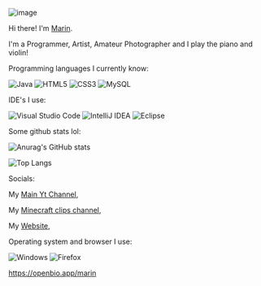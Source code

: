 ![image](https://github.com/Cat3457/Cat3457/assets/82710010/d162b75a-cac3-4178-a179-98ccc1f8905b)

Hi there! I'm [Marin](https://github.com/Cat3457).

I'm a Programmer, Artist, Amateur Photographer and I play the piano and violin!

Programming languages I currently know: 

![Java](https://img.shields.io/badge/java-%23ED8B00.svg?style=for-the-badge&logo=openjdk&logoColor=white)
![HTML5](https://img.shields.io/badge/html5-%23E34F26.svg?style=for-the-badge&logo=html5&logoColor=white)
![CSS3](https://img.shields.io/badge/css3-%231572B6.svg?style=for-the-badge&logo=css3&logoColor=white)
![MySQL](https://img.shields.io/badge/mysql-%2300f.svg?style=for-the-badge&logo=mysql&logoColor=white)


IDE's I use: 

![Visual Studio Code](https://img.shields.io/badge/Visual%20Studio%20Code-0078d7.svg?style=for-the-badge&logo=visual-studio-code&logoColor=white)
![IntelliJ IDEA](https://img.shields.io/badge/IntelliJIDEA-000000.svg?style=for-the-badge&logo=intellij-idea&logoColor=white)
![Eclipse](https://img.shields.io/badge/Eclipse-FE7A16.svg?style=for-the-badge&logo=Eclipse&logoColor=white)

Some github stats lol:

![Anurag's GitHub stats](https://github-readme-stats.vercel.app/api?username=Cat3457&show_icons=true&theme=react)

![Top Langs](https://github-readme-stats.vercel.app/api/top-langs/?username=Cat3457&layout=compact&theme=react)

Socials: 

My [Main Yt Channel](https://www.youtube.com/@Cat3457YT),

My [Minecraft clips channel](https://www.youtube.com/@MinecraftClips1212),

My [Website](https://cat3457.github.io),







Operating system and browser I use: 

![Windows](https://img.shields.io/badge/Windows-0078D6?style=for-the-badge&logo=windows&logoColor=white)
![Firefox](https://img.shields.io/badge/Firefox-FF7139?style=for-the-badge&logo=Firefox-Browser&logoColor=white)









https://openbio.app/marin


